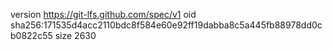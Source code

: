 version https://git-lfs.github.com/spec/v1
oid sha256:171535d4acc2110bdc8f584e60e92ff19dabba8c5a445fb88978dd0cb0822c55
size 2630

